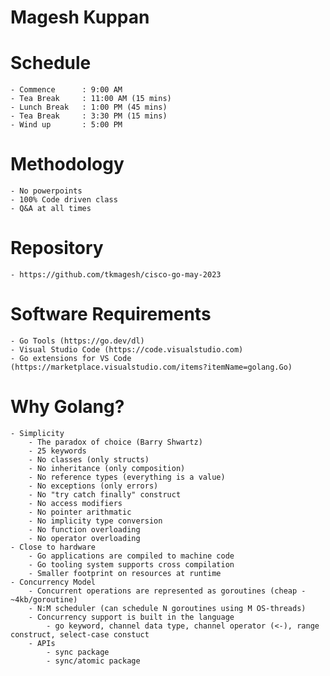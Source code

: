 # Magesh Kuppan #

# Schedule
    - Commence      : 9:00 AM
    - Tea Break     : 11:00 AM (15 mins)
    - Lunch Break   : 1:00 PM (45 mins)
    - Tea Break     : 3:30 PM (15 mins)
    - Wind up       : 5:00 PM

# Methodology
    - No powerpoints
    - 100% Code driven class
    - Q&A at all times

# Repository
    - https://github.com/tkmagesh/cisco-go-may-2023

# Software Requirements
    - Go Tools (https://go.dev/dl)
    - Visual Studio Code (https://code.visualstudio.com)
    - Go extensions for VS Code (https://marketplace.visualstudio.com/items?itemName=golang.Go)


# Why Golang?
    - Simplicity
        - The paradox of choice (Barry Shwartz)
        - 25 keywords
        - No classes (only structs)
        - No inheritance (only composition)
        - No reference types (everything is a value)
        - No exceptions (only errors)
        - No "try catch finally" construct
        - No access modifiers
        - No pointer arithmatic
        - No implicity type conversion
        - No function overloading
        - No operator overloading
    - Close to hardware
        - Go applications are compiled to machine code
        - Go tooling system supports cross compilation
        - Smaller footprint on resources at runtime
    - Concurrency Model
        - Concurrent operations are represented as goroutines (cheap - ~4kb/goroutine)
        - N:M scheduler (can schedule N goroutines using M OS-threads)
        - Concurrency support is built in the language
            - go keyword, channel data type, channel operator (<-), range construct, select-case constuct
        - APIs
            - sync package
            - sync/atomic package
